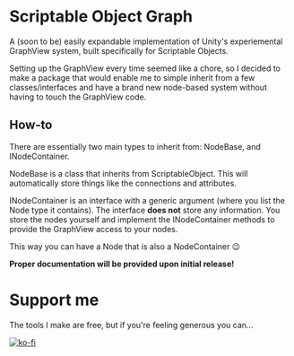 # Scriptable Object Graph
A (soon to be) easily expandable implementation of Unity's experiemental GraphView system, built specifically for Scriptable Objects. 

Setting up the GraphView every time seemed like a chore, so I decided to make a package that would enable me to simple inherit from a few classes/interfaces and have a brand new node-based system without having to touch the GraphView code.

## How-to

There are essentially two main types to inherit from: NodeBase, and INodeContainer.

NodeBase is a class that inherits from ScriptableObject. This will automatically store things like the connections and attributes.

INodeContainer is an interface with a generic argument (where you list the Node type it contains). The interface **does not** store any information. You store the nodes yourself and implement the INodeContainer methods to provide the GraphView access to your nodes.

This way you can have a Node that is also a NodeContainer 😉

**Proper documentation will be provided upon initial release!**

# Support me
The tools I make are free, but if you're feeling generous you can...

[![ko-fi](https://ko-fi.com/img/githubbutton_sm.svg)](https://ko-fi.com/C0C8EKRNY)
